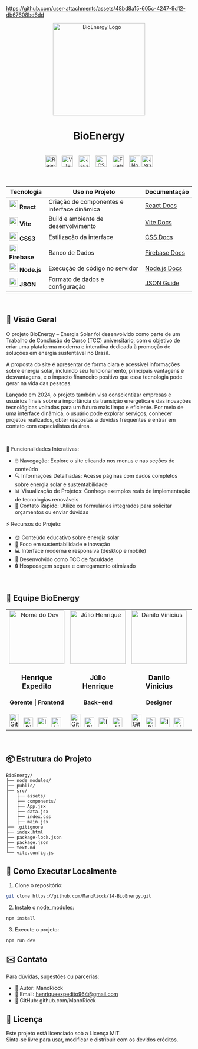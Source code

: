 https://github.com/user-attachments/assets/48bd8a15-605c-4247-9d12-db67608bd6dd


<div align="center">
  <img src="https://github.com/user-attachments/assets/6ee367ac-ba6a-402a-8967-1d4f4bfd4d4e" alt="BioEnergy Logo" height="250">
</div>
<h1 align="center">  
  BioEnergy
</h1> 



<br>

<div align="center">
  <img src="https://img.shields.io/badge/React-JS-61DAFB?logo=react&style=for-the-badge" alt="React" height="30">
    &nbsp;&nbsp;
  <img src="https://img.shields.io/badge/Vite-Build-646CFF?logo=vite&logoColor=FFD62E&style=for-the-badge" alt="Vite" height="30">
    &nbsp;&nbsp;
    <img src="https://img.shields.io/badge/JavaScript-JS-F7DF1E?logo=javascript&logoColor=yellow&style=for-the-badge" alt="JavaScript" height="30">
    &nbsp;&nbsp;
  <img src="https://img.shields.io/badge/CSS3-Styles-1572B6?logo=css3&logoColor=white&style=for-the-badge" alt="CSS3" height="30">
    &nbsp;&nbsp;
  <img src="https://img.shields.io/badge/Firebase-BD-FFCA28?logo=firebase&logoColor=yellow&style=for-the-badge" alt="Firebase" height="30">
    &nbsp;&nbsp;
  <img src="https://img.shields.io/badge/Node.js-Runtime-339933?logo=nodedotjs&logoColor=339933&style=for-the-badge" alt="Node.js" height="30">
  <img src="https://img.shields.io/badge/JSON-Data-000000?logo=json&logoColor=white&style=for-the-badge" alt="JSON" height="30">
</div>

<br>

<div align="center">

<br>
  
| Tecnologia | Uso no Projeto | Documentação |
|------------|----------------|--------------|
| <img src="https://cdn.jsdelivr.net/gh/devicons/devicon/icons/react/react-original.svg" width="24"> **React** | Criação de componentes e interface dinâmica | [React Docs](https://reactjs.org/) |
| <img src="https://upload.wikimedia.org/wikipedia/commons/thumb/f/f1/Vitejs-logo.svg/2078px-Vitejs-logo.svg.png" width="24"> **Vite** | Build e ambiente de desenvolvimento | [Vite Docs](https://vitejs.dev/) |
| <img src="https://media2.dev.to/dynamic/image/width=800%2Cheight=%2Cfit=scale-down%2Cgravity=auto%2Cformat=auto/https%3A%2F%2Fdev-to-uploads.s3.amazonaws.com%2Fuploads%2Farticles%2F7j353v8xe1h861uc5i53.png" width="24"> **CSS3** | Estilização da interface | [CSS Docs](https://developer.mozilla.org/pt-BR/docs/Web/CSS) |
| <img src="https://www.gstatic.com/devrel-devsite/prod/v34fe5d0a1df120a3c24e6d73e25d1d8607836b03710a3ad508fa501ece2bdcb3/firebase/images/touchicon-180.png" width="24"> **Firebase** | Banco de Dados | [Firebase Docs](https://firebase.google.com/docs) |
| <img src="https://cdn.jsdelivr.net/gh/devicons/devicon/icons/nodejs/nodejs-original.svg" width="24"> **Node.js** | Execução de código no servidor | [Node.js Docs](https://nodejs.org/en/docs) |
| <img src="https://cdn-icons-png.flaticon.com/512/12419/12419185.png" width="24"> **JSON** | Formato de dados e configuração | [JSON Guide](https://developer.mozilla.org/pt-BR/docs/Learn/JavaScript/Objects/JSON) |

</div>

<br>

## 🌟 Visão Geral

O projeto BioEnergy – Energia Solar foi desenvolvido como parte de um Trabalho de Conclusão de Curso (TCC) universitário, com o objetivo de criar uma plataforma moderna e interativa dedicada à promoção de soluções em energia sustentável no Brasil.

A proposta do site é apresentar de forma clara e acessível informações sobre energia solar, incluindo seu funcionamento, principais vantagens e desvantagens, e o impacto financeiro positivo que essa tecnologia pode gerar na vida das pessoas.

Lançado em 2024, o projeto também visa conscientizar empresas e usuários finais sobre a importância da transição energética e das inovações tecnológicas voltadas para um futuro mais limpo e eficiente. Por meio de uma interface dinâmica, o usuário pode explorar serviços, conhecer projetos realizados, obter respostas a dúvidas frequentes e entrar em contato com especialistas da área.

<br>

🌿 Funcionalidades Interativas:

- 🖱️ Navegação: Explore o site clicando nos menus e nas seções de conteúdo
- 🔍 Informações Detalhadas: Acesse páginas com dados completos sobre energia solar e sustentabilidade
- 📊 Visualização de Projetos: Conheça exemplos reais de implementação de tecnologias renováveis
- 📨 Contato Rápido: Utilize os formulários integrados para solicitar orçamentos ou enviar dúvidas

⚡ Recursos do Projeto:

- 🌞 Conteúdo educativo sobre energia solar
- 🌱 Foco em sustentabilidade e inovação
- 💻 Interface moderna e responsiva (desktop e mobile)
- 🚀 Desenvolvido como TCC de faculdade
- 🔒 Hospedagem segura e carregamento otimizado
 
<br>

## 👥 Equipe BioEnergy

<div align="center">
  <table>
    <tr>
      <td align="center">
        <a href="https://github.com/ManoRicck">
          <img src="https://github.com/user-attachments/assets/a44814b1-4d92-4546-84d2-9ab6a1e13d9e" width="150px;" height="145px;" alt="Nome do Dev"/>
          </a>
          <h3>Henrique<br> Expedito</h3>
          <h4>Gerente | Frontend</h4>
          <a href="https://github.com/ManoRicck" target="_blank" rel="noreferrer"><img src="https://images.icon-icons.com/3685/PNG/512/github_logo_icon_229278.png" width="26" height="36" alt="Github" 
          style="margin-right:8px;" /></a>
          <a href="https://discord.com/users/880941558403326002" target="_blank" rel="noreferrer"><img src="https://github.com/user-attachments/assets/b18b66d8-8cff-4c4b-b1df-5236a340f2fd" width="26" height="26"
          alt="Discord" style="margin-right: 8px;" /></a>
          <a href="https://www.instagram.com/manoricck137/" target="_blank" rel="noreferrer"><img src="https://upload.wikimedia.org/wikipedia/commons/a/a5/Instagram_icon.png" width="26" height="26" alt="Instagram"
          style="margin-right: 8px;" /></a>
          <a href="https://www.linkedin.com/in/henrique-expedito-63805b279/" target="_blank" rel="noreferrer"><img src="https://cdn.jsdelivr.net/gh/devicons/devicon/icons/linkedin/linkedin-original.svg" 
          width="26" height="26" alt="Linkdien" style="margin-right: 8px;" /></a>
      </td>
       <td align="center">
        <a href="https://github.com/JulioHenrique3">
          <img src="https://github.com/user-attachments/assets/eb45bfc3-acba-4136-8294-996e3a5b6124" width="150px;" height="145px;" alt="Júlio Henrique"/>
          </a>
          <h3>Júlio<br> Henrique</h3>
          <h4>Back-end</h4>
          <a href="https://github.com/JulioHenrique3" target="_blank" rel="noreferrer"><img src="https://images.icon-icons.com/3685/PNG/512/github_logo_icon_229278.png" width="26" height="36" alt="Github" 
          style="margin-right:8px;" /></a>
          <a href="https://discord.com/users/463721476688969728" target="_blank" rel="noreferrer"><img src="https://github.com/user-attachments/assets/b18b66d8-8cff-4c4b-b1df-5236a340f2fd" width="26" height="26"
          alt="Discord" style="margin-right: 8px;" /></a>
          <a href="https://www.instagram.com/krashado?utm_source=qr&igsh=ZGZ2b2RmazhjeXY1" target="_blank" rel="noreferrer"><img src="https://upload.wikimedia.org/wikipedia/commons/a/a5/Instagram_icon.png" width="26"
          height="26" alt="Instagram" 
          style="margin-right: 8px;" /></a>
          <a href="https://www.linkedin.com/in/j%C3%BAlio-henrique-217a7328b?utm_source=share&utm_campaign=share_via&utm_content=profile&utm_medium=android_app" target="_blank" rel="noreferrer">
          <img src="https://cdn.jsdelivr.net/gh/devicons/devicon/icons/linkedin/linkedin-original.svg" width="26"
          height="26" alt="Linkdien" style="margin-right: 8px;" /></a>
      </td>
      <td align="center">
        <a href="#">
          <img src="https://github.com/user-attachments/assets/9f6c7ff6-0b86-46f2-a141-ba0b33b5d2ee" width="150px;" height="145px;" alt="Danilo Vinicius"/>
          </a>
          <h3>Danilo<br> Vinicius</h3>
          <h4>Designer</h4>
          <a href="#" target="_blank" rel="noreferrer"><img src="https://images.icon-icons.com/3685/PNG/512/github_logo_icon_229278.png" width="26" height="36" alt="Github" 
          style="margin-right:8px;" /></a>
          <a href="#" target="_blank" rel="noreferrer"><img src="https://github.com/user-attachments/assets/b18b66d8-8cff-4c4b-b1df-5236a340f2fd" width="26" height="26"
          alt="Discord" style="margin-right: 8px;" /></a>
          <a href="#" target="_blank" rel="noreferrer"><img src="https://upload.wikimedia.org/wikipedia/commons/a/a5/Instagram_icon.png" width="26" height="26" alt="Instagram" 
          style="margin-right: 8px;" /></a>
          <a href="#" target="_blank" rel="noreferrer"><img src="https://cdn.jsdelivr.net/gh/devicons/devicon/icons/linkedin/linkedin-original.svg" width="26"
          height="26" alt="Linkdien" style="margin-right: 8px;" /></a>
      </td>
      <td align="center">
        <a href="#">
          <img src="https://github.com/user-attachments/assets/a5dc73d1-a709-4418-be1e-6e4c41924801" width="150px;" height="145px;" alt="Joaquim Acioli"/>
          </a>
          <h3>Joaquim<br> Acioli</h3>
          <h4>Banco de Dados</h4>
          <a href="#" target="_blank" rel="noreferrer"><img src="https://images.icon-icons.com/3685/PNG/512/github_logo_icon_229278.png" width="26" height="36" alt="Github" 
          style="margin-right:8px;" /></a>
          <a href="#" target="_blank" rel="noreferrer"><img src="https://github.com/user-attachments/assets/b18b66d8-8cff-4c4b-b1df-5236a340f2fd" width="26" height="26"
          alt="Discord" style="margin-right: 8px;" /></a>
          <a href="#" target="_blank" rel="noreferrer"><img src="https://upload.wikimedia.org/wikipedia/commons/a/a5/Instagram_icon.png" width="26" height="26" alt="Instagram" 
          style="margin-right: 8px;" /></a>
          <a href="#" target="_blank" rel="noreferrer"><img src="https://cdn.jsdelivr.net/gh/devicons/devicon/icons/linkedin/linkedin-original.svg" width="26"
          height="26" alt="Linkdien" style="margin-right: 8px;" /></a>
      </td>
      <td align="center">
        <a href="#">
          <img src="https://github.com/user-attachments/assets/31f2fd34-af6a-4db2-b573-79998600fa67" width="150px;" height="145px;" alt="Yasmin Vitória"/>
          </a>
          <h3>Yasmin<br> Vitória</h3>
          <h4>Analista de Dados</h4>
          <a href="#" target="_blank" rel="noreferrer"><img src="https://images.icon-icons.com/3685/PNG/512/github_logo_icon_229278.png" width="26" height="36" alt="Github" 
          style="margin-right:8px;" /></a>
          <a href="#" target="_blank" rel="noreferrer"><img src="https://github.com/user-attachments/assets/b18b66d8-8cff-4c4b-b1df-5236a340f2fd" width="26" height="26"
          alt="Discord" style="margin-right: 8px;" /></a>
          <a href="#" target="_blank" rel="noreferrer"><img src="https://upload.wikimedia.org/wikipedia/commons/a/a5/Instagram_icon.png" width="26" height="26" alt="Instagram" 
          style="margin-right: 8px;" /></a>
          <a href="#" target="_blank" rel="noreferrer"><img src="https://cdn.jsdelivr.net/gh/devicons/devicon/icons/linkedin/linkedin-original.svg" width="26"
          height="26" alt="Linkdien" style="margin-right: 8px;" /></a>
      </td>
    </tr>
  </table>
</div>

<br>


## 📦 Estrutura do Projeto

```tree
BioEnergy/
├── node_modules/
├── public/
├── src/
│   ├── assets/
│   ├── components/
│   ├── App.jsx
│   ├── data.jsx
│   ├── index.css
│   ├── main.jsx
├── .gitignore
├── index.html
├── package-lock.json
├── package.json
├── text.md
└── vite.config.js
```

## 🚀 Como Executar Localmente

1. Clone o repositório:
```bash
git clone https://github.com/ManoRicck/14-BioEnergy.git
```

2. Instale o node_modules:
```bash
npm install
```

3. Execute o projeto:
```bash
npm run dev
```


## ✉️ Contato

Para dúvidas, sugestões ou parcerias:

- 👤 Autor: ManoRicck
- 📧 Email: henriqueexpedito964@gmail.com
- 🧠 GitHub: github.com/ManoRicck

## 📄 Licença

Este projeto está licenciado sob a Licença MIT.<br>
Sinta-se livre para usar, modificar e distribuir com os devidos créditos.
